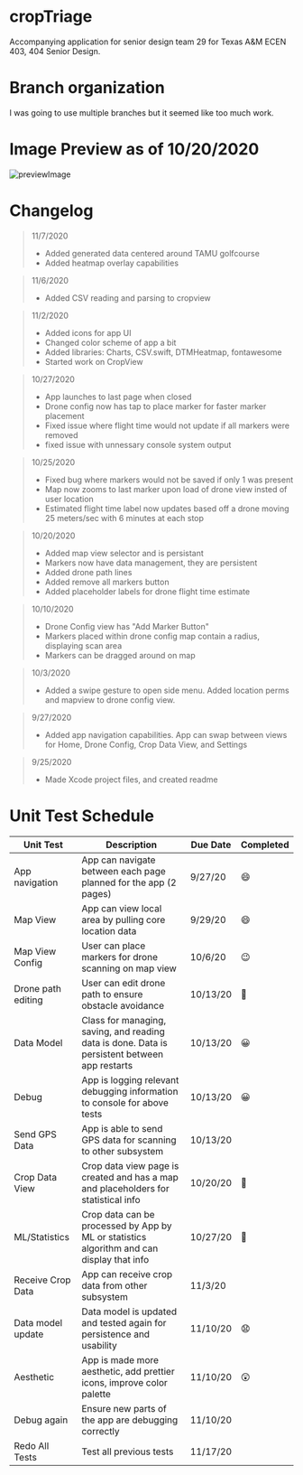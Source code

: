 # cropTriage
Accompanying application for senior design team 29 for Texas A&M ECEN 403, 404 Senior Design.

# Branch organization
I was going to use multiple branches but it seemed like too much work.

# Image Preview as of 10/20/2020
![previewImage]()


# Changelog
> 11/7/2020
> - Added generated data centered around TAMU golfcourse
> - Added heatmap overlay capabilities

> 11/6/2020
> - Added CSV reading and parsing to cropview

> 11/2/2020
> - Added icons for app UI
> - Changed color scheme of app a bit
> - Added libraries: Charts, CSV.swift, DTMHeatmap, fontawesome
> - Started work on CropView

> 10/27/2020
> - App launches to last page when closed
> - Drone config now has tap to place marker for faster marker placement
> - Fixed issue where flight time would not update if all markers were removed
> - fixed issue with unnessary console system output

>10/25/2020
> - Fixed bug where markers would not be saved if only 1 was present
> - Map now zooms to last marker upon load of drone view insted of user location
> - Estimated flight time label now updates based off a drone moving 25 meters/sec with 6 minutes at each stop

> 10/20/2020
> - Added map view selector and is persistant
> - Markers now have data management, they are persistent
> - Added drone path lines
> - Added remove all markers button
> - Added placeholder labels for drone flight time estimate

> 10/10/2020
> - Drone Config view has "Add Marker Button"
> - Markers placed within drone config map contain a radius, displaying scan area
> - Markers can be dragged around on map

> 10/3/2020
> - Added a swipe gesture to open side menu. Added location perms and mapview to drone config view.

> 9/27/2020
> - Added app navigation capabilities. App can swap between views for Home, Drone Config, Crop Data View, and Settings

> 9/25/2020
> - Made Xcode project files, and created readme

# Unit Test Schedule

| Unit Test          | Description                                                                                   | Due Date | Completed |
|--------------------|-----------------------------------------------------------------------------------------------|----------|-----------|
| App navigation     | App can navigate between each page planned for the app (2 pages)                              | 9/27/20  |    😄     |
| Map View           | App can view local area by pulling core location data                                         | 9/29/20  |     😄    |
| Map View Config    | User can place markers for drone scanning on map view                                         | 10/6/20  |    😉      |
| Drone path editing | User can edit drone path to ensure obstacle avoidance                                         | 10/13/20 |     🙂     |
| Data Model         | Class for managing, saving, and reading data is done. Data is persistent between app restarts | 10/13/20 |    😀     |
| Debug              | App is logging relevant debugging information to console for above tests                      | 10/13/20 |    😀     |
| Send GPS Data      | App is able to send GPS data for scanning to other subsystem                                  | 10/13/20 |          |
| Crop Data View     | Crop data view page is created and has a map and placeholders for statistical info            | 10/20/20 |     🥺      |
| ML/Statistics      | Crop data can be processed by App by ML or statistics algorithm and can display that info     | 10/27/20 |    🤗       |
| Receive Crop Data  | App can receive crop data from other subsystem                                                | 11/3/20  |           |
| Data model update  | Data model is updated and tested again for persistence and usability                          | 11/10/20 |   😧        |
| Aesthetic          | App is made more aesthetic, add prettier icons, improve color palette                         | 11/10/20 |    😲       |
| Debug again        | Ensure new parts of the app are debugging correctly                                           | 11/10/20 |           |
| Redo All Tests     | Test all previous tests                                                                       | 11/17/20 |           |


